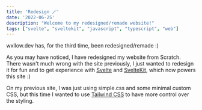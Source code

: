 ```yaml
---
title: 'Redesign 🪄'
date: '2022-06-25'
description: "Welcome to my redesigned/remade website!"
tags: ["svelte", "sveltekit", "javascript", "typescript", "web"]
---
```


wxllow.dev has, for the third time, been redesigned/remade :)

As you may have noticed, I have redesigned my website from Scratch.
There wasn't much wrong with the site previously, I just wanted to redesign it for fun and to get experience with [Svelte](https://svelte.dev/) and [SvelteKit](https://kit.svelte.dev/), which now powers this site :)

On my previous site, I was just using simple.css and some minimal custom CSS, but this time I wanted to use [Tailwind CSS](https://tailwindcss.com/) to have more control over the styling.
